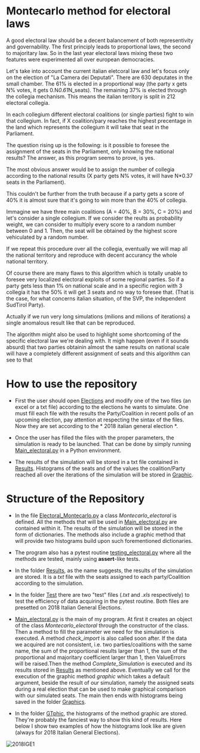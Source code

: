 # Montecarlo method for electoral laws
A good electoral law should be a decent balancement of both representivity and governability. The first principly leads to proportional laws, the second to majoritary law. So in the last year electoral laws mixing these two features were experimented all over european democracies.

Let's take into account the current italian eletcoral law and let's focus only on the election of "La Camera dei Deputati". There are 630  deputates in the small chamber. The 61% is elected in a proportional way (the party x gets N% votes, it gets 0.N*0.61*N_seats). The remaining 37% is elected through the collegia mechanism. This means the italian territory is split in 212 electoral collegia.

In each collegium different electoral coalitions (or single parties) fight to win that collegium. In fact, if X coalition/pary reaches the highest precentage in the land which represents the collegium it will take that seat in the Parliament.

The question rising up is the following: is it possible to foresee the assignment of the seats in the Parliament, only knowing the national results? The answer, as this program seems to prove, is yes.

The most obvious answer would be to assign the number of collegia according to the national results (X party gets N% votes, it will have N*0.37 seats in the Parliament).

This couldn't be further from the truth because if a party gets a score of 40% it is almost sure that it's going to win more than the 40% of collegia.

Immagine we have three main coalitions (A = 40%, B = 30%, C = 20%) and let's consider a single collegium. If we consider the reults as probability weight, we can consider to multiply every score to a random number between 0 and 1. Then, the seat will be obtained by the highest score vehiculated by a random number.

If we repeat this procedure over all the collegia, eventually we will map all the national territory and reproduce with decent accurancy the whole national territory.

Of course there are many flaws to this algorithm which is totally unable to foresee very localized electoral exploits of some regional parties. So if a party gets less than 1% on national scale and in a specific region with 3 collegia it has the 50% it will get 3 seats and no way to foresee that. (That is the case, for what concerns italian situation, of the SVP, the independent SudTirol Party).

Actually if we run very long simulations (milions and milions of iterations) a single anomalous result like that can be reproduced.

The algorithm might also be used to highlight some shortcoming of the specific electoral law we're dealing with. It migh happen (even if it sounds absurd) that two parties obtainin almost the same results on national scale will have a completely different assignment of seats and this algorithm can see to that


# How to use the repository

* First the user should open [Elections](https://github.com/g95g95/Exam) and modify one of the two files (an excel or a txt file) according to the elections he wants to simulate. One must fill each file with the results the Party/Coalition in recent polls of an upcoming election, pay attention at respecting the sintax of the files. Now they are set according to the * 2018 italian general election *.

* Once the user has filled the files with the proper parameters, the simulation is ready to be launched. That can be done by simply running [Main_electoral.py](https://github.com/g95g95/Exam) in a Python environment.

* The results of the simulation will be stored in a txt file contained in [Results](https://github.com/g95g95/Exam). Histograms of the seats and of the values the coalition/Party reached all over the iterations of the simulation will be stored in [Graphic](https://github.com/g95g95/Exam).


# Structure of the Repository

* In the file [Electoral_Montecarlo.py](https://github.com/g95g95/Exam) a class *Montecarlo_electoral* is defined. All the methods that will be used in [Main_electoral.py](https://github.com/g95g95/Exam) are contained within it. The results of the simulation will be stored in the form of dictionaries. The methods also include a graphic method that will provide two histograms build upon such forementioned dictionaries.

* The program also has a pytest routine [testing_electoral.py](https://github.com/g95g95/Exam) where all the methods are tested, mainly using **assert**-like tests.

* In the folder [Results](https://github.com/g95g95/Exam), as the name suggests, the results of the simulation are stored. It is a *txt* file with the seats assigned to each party/Coalition according to the simulation.

* In the folder [Test](https://github.com/g95g95/Exam) there are two "test" files (*.txt* and *.xls* respectively) to test the efficiency of data acquiring in the pytest routine. Both files are presetted on 2018 Italian General Elections.

* [Main_electoral.py](https://github.com/g95g95/Exam) is the main of my program. At first it creates an object of the class *Montecarlo_electoral* through the constructor of the class. Then a method to fill the parameter we need for the simulation is executed. A method *check_import* is also called soon after. If the data we acquired are not consistent, i.e. two parties/coalitions with the same name, the sum of the proportional results larger than 1, the sum of the proportional and majoritary coefficient larger than 1, then ValueErrors will be raised.Then the method *Complete_Simulation* is executed and its results stored in [Results](https://github.com/g95g95/Exam) as mentioned above. Eventually we call for the execution of the graphic method *graphic* which takes a default argument, beside the result of our simulation, namely the assigned seats during a real election that can be used to make graphical comparison with our simulated seats. The main then ends with histograms being saved in the folder [Graphics](https://github.com/g95g95/Exam).

* In the folder [GTphic](https://github.com/g95g95/Exam), the histograms of the method graphic are stored. They're probably the fanciest way to show this kind of results. Here below I show two examples of how the histograms look like are given (always for 2018 Italian General Elections).

![2018IGE1](https://github.com/g95g95/Exam/Graphic/Histogram-Confrontation_for_2018_Italian_General_elections.png)












